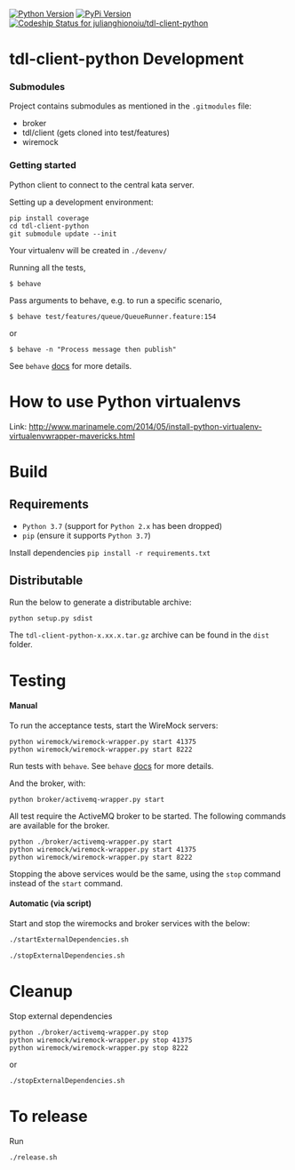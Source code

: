 
[![Python Version](http://img.shields.io/badge/Python-2.7-blue.svg)](https://www.python.org/download/releases/2.7/)
[![PyPi Version](http://img.shields.io/pypi/v/tdl-client-python.svg)](https://pypi.python.org/pypi/tdl-client-python)
[![Codeship Status for julianghionoiu/tdl-client-python](https://img.shields.io/codeship/52428c40-5fc8-0133-41cc-5eb6f5612d28.svg)](https://codeship.com/projects/111924)

# tdl-client-python Development

### Submodules

Project contains submodules as mentioned in the `.gitmodules` file:

- broker
- tdl/client (gets cloned into test/features)
- wiremock 

### Getting started

Python client to connect to the central kata server.

Setting up a development environment:
```
pip install coverage
cd tdl-client-python
git submodule update --init
```
Your virtualenv will be created in `./devenv/`

Running all the tests,
```
$ behave
```

Pass arguments to behave, e.g. to run a specific scenario,

```
$ behave test/features/queue/QueueRunner.feature:154
```

or

```
$ behave -n "Process message then publish"
```

See `behave` [docs](https://python-behave.readthedocs.io/en/latest/behave.html) for more details.


# How to use Python virtualenvs

Link: http://www.marinamele.com/2014/05/install-python-virtualenv-virtualenvwrapper-mavericks.html

# Build

## Requirements

- `Python 3.7` (support for `Python 2.x` has been dropped)
- `pip` (ensure it supports `Python 3.7`)

Install dependencies `pip install -r requirements.txt`

## Distributable

Run the below to generate a distributable archive:

```bash
python setup.py sdist
```

The `tdl-client-python-x.xx.x.tar.gz` archive can be found in the `dist` folder.

# Testing

#### Manual 

To run the acceptance tests, start the WireMock servers:
```
python wiremock/wiremock-wrapper.py start 41375
python wiremock/wiremock-wrapper.py start 8222
```

Run tests with `behave`. See `behave` [docs](https://python-behave.readthedocs.io/en/latest/behave.html) for more details.

And the broker, with:

```
python broker/activemq-wrapper.py start
```

All test require the ActiveMQ broker to be started.
The following commands are available for the broker.

```
python ./broker/activemq-wrapper.py start
python wiremock/wiremock-wrapper.py start 41375
python wiremock/wiremock-wrapper.py start 8222
```

Stopping the above services would be the same, using the `stop` command instead of the `start` command.

#### Automatic (via script)

Start and stop the wiremocks and broker services with the below:
 
```bash
./startExternalDependencies.sh
``` 

```bash
./stopExternalDependencies.sh
``` 

# Cleanup

Stop external dependencies
```
python ./broker/activemq-wrapper.py stop
python wiremock/wiremock-wrapper.py stop 41375
python wiremock/wiremock-wrapper.py stop 8222
```

or

```bash
./stopExternalDependencies.sh
``` 


# To release

Run

```
./release.sh
```
